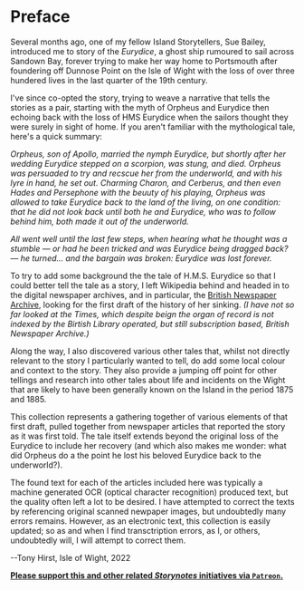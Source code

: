 # Preface

Several months ago, one of my fellow Island Storytellers, Sue Bailey, introduced me to story of the *Eurydice*, a ghost ship rumoured to sail across Sandown Bay, forever trying to make her way home to Portsmouth after foundering off Dunnose Point on the Isle of Wight with the loss of over three hundered lives in the last quarter of the 19th century.

I've since co-opted the story, trying to weave a narrative that tells the stories as a pair, starting with the myth of Orpheus and Eurydice then echoing back with the loss of HMS Eurydice when the sailors thought they were surely in sight of home. If you aren't familiar with the mythological tale, here's a quick summary:

*Orpheus, son of Apollo, married the nymph Eurydice, but shortly after her wedding Eurydice stepped on a scorpion, was stung, and died. Orpheus was persuaded to try and recscue her from the underworld, and with his lyre in hand, he set out. Charming Charon, and Cerberus, and then even Hades and Persephone with the beuuty of his playing, Orpheus was allowed to take Eurydice back to the land of the living, on one condition: that he did not look back until both he and Eurydice, who was to follow behind him, both made it out of the underworld.*

*All went well until the last few steps, when hearing what he thought was a stumble — or had he been tricked and was Eurydice being dragged back? — he turned... and the bargain was broken: Eurydice was lost forever.*

To try to add some background the the tale of H.M.S. Eurydice so that I could better tell the tale as a story, I left Wikipedia behind and headed in to the digital newspaper archives, and in particular, the [British Newspaper Archive](https://www.britishnewspaperarchive.co.uk/), looking for the first draft of the history of her sinking. *(I have not so far looked at the Times, which despite beign the organ of record is not indexed by the Birtish Library operated, but still subscription based, British Newspaper Archive.)*

Along the way, I also discovered various other tales that, whilst not directly relevant to the story I particularly wanted to tell, do add some local colour and context to the story. They also provide a jumping off point for other tellings and research into other tales about life and incidents on the Wight that are likely to have been generally known on the Island in the period 1875 and 1885.

This collection represents a gathering together of various elements of that first draft, pulled together from newspaper articles that reported the story as it was first told. The tale itself extends beyond the original loss of the Eurydice to include her recovery (and which also makes me wonder: what did Orpheus do a the point he lost his beloved Eurydice back to the underworld?).

The found text for each of the articles included here was typically a machine generated OCR (optical character recognition) produced text, but the quality often left a lot to be desired. I have attempted to correct the texts by referencing original scanned newpaper images, but undoubtedly many errors remains. However, as an electronic text, this collection is easily updated; so as and when I find transctription errors, as I, or others, undoubtedly will, I will attempt to correct them.

--Tony Hirst, Isle of Wight, 2022

[__Please support this and other related *Storynotes* initiatives via `Patreon`.__](https://www.patreon.com/bePatron?u=3266916)
